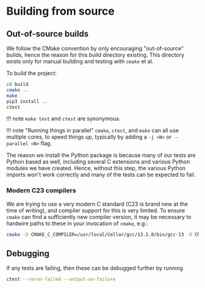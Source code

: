 # Building from source



## Out-of-source builds 

We follow the CMake convention by only encouraging "out-of-source"
builds, hence the reason for this build directory existing.
This directory exists only for manual building and testing with `cmake` et al.

To build the project:
```bash
cd build
cmake .. 
make 
pip3 install .. 
ctest 
```
!!! note
    `make test` and `ctest` are synonymous.

!!! note "Running things in parallel"
    `cmake`, `ctest`, and `make` can all use multiple cores, 
    to speed things up, typically by adding a `-j <N>` or 
    `--parallel <N>` flag. 

The reason we install the Python package is because many of our
tests are Python based as well, including several 
C extensions and various Python modules we have created. 
Hence, without this step, the various Python imports won't work
correctly and many of the tests can be expected to fail. 

### Modern C23 compilers

We are trying to use a very modern C standard
(C23 is brand new at the time of writing), and compiler
support for this is very limited. To ensure `cmake` can find
a sufficiently new compiler version, it may be necessary to
hardwire paths to these in your invocation of `cmake`, e.g.:

```bash
cmake -D CMAKE_C_COMPILER=/usr/local/Cellar/gcc/13.1.0/bin/gcc-13 -D CMAKE_CXX_COMPILER=/usr/local/Cellar/gcc/13.1.0/bin/g++-13 ..
```

## Debugging

If any tests are failing, then these
can be debugged further by running
```bash
ctest --rerun-failed --output-on-failure
```
